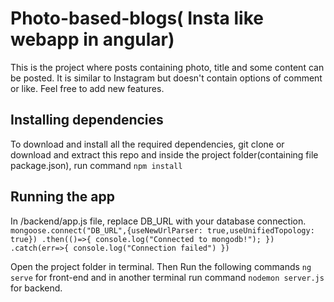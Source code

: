 # Photo-based-blogs( Insta like webapp in angular)

This is the project where posts containing photo, title and some content can be posted. It is similar to Instagram but doesn't contain options of comment or like. Feel free to add new features.

## Installing dependencies

To download and install all the required dependencies, git clone or download and extract this repo and inside the project folder(containing file package.json), run command `npm install`

## Running the app

In /backend/app.js file, replace DB_URL with your database connection.         
`mongoose.connect("DB_URL",{useNewUrlParser: true,useUnifiedTopology: true})
        .then(()=>{
            console.log("Connected to mongodb!");
        })
        .catch(err=>{
            console.log("Connection failed")
        })`

Open the project folder in terminal. Then Run the following commands `ng serve` for front-end and in another terminal run command `nodemon server.js` for backend.


